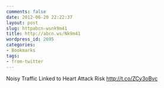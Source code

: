 ```yaml
---
comments: false
date: 2012-06-20 22:22:37
layout: post
slug: httpabcn-wsnk9m41
title: http://abcn.ws/Nk9m41
wordpress_id: 2695
categories:
- Bookmarks
tags:
- from-twitter
---
```


Noisy Traffic Linked to Heart Attack Risk http://t.co/ZCy3oBvc
